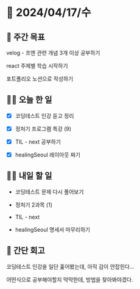 # 📅 2024/04/17/수

## 🚀 주간 목표

velog - 프엔 관련 개념 3개 이상 공부하기

react 주제별 학습 시작하기

포트폴리오 노션으로 작성하기

## 💪🏻 오늘 한 일

- [x] 코딩테스트 인강 듣고 정리

- [x] 정처기 프로그램 특강 (9)

- [x] TIL - next 공부하기

- [x] healingSeoul 레이아웃 짜기


## 🫵🏻 내일 할 일

- 코딩테스트 문제 다시 풀어보기

- 정처기 2과목 (1)

- TIL - next

- healingSeoul 명세서 마무리하기


## 👀 간단 회고

코딩테스트 인강을 일단 훑어봤는데, 아직 감이 안잡힌다...

어떤식으로 공부해야할지 막막한데, 방법을 찾아봐야겠다.